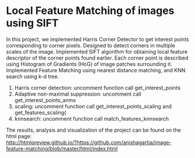 # Local Feature Matching of images using SIFT

In this project, we implemented Harris Corner Detector to get interest points corresponding to corner pixels. Designed to detect corners in multiple scales of the image. Implemented SIFT algorithm for obtaining local feature descriptor of the corner points found earlier. Each corner point is described using Histogram of Gradients (HoG) of image patches surrounding it. Implemented Feature Matching using nearest 
distance matching, and KNN search using k-d tree. 

1. Harris corner detection: uncomment function call get_interest_points
2. Adaptive non-maximal suppression: uncomment call get_interest_points_anms
3. scaling: uncomment function call get_interest_points_scaling and get_features_scaling(
4. knnsearch: uncomment function call match_features_knnsearch

The results, analysis and visualization of the project can be found on the html page:  
http://htmlpreview.github.io/?https://github.com/anishagartia/image-feature-matching/blob/master/html/index.html
